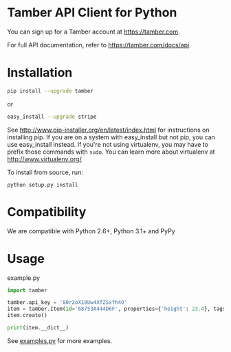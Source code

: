 # Tamber API Client for Python

You can sign up for a Tamber account at https://tamber.com.

For full API documentation, refer to https://tamber.com/docs/api.

Installation
============

```sh
pip install --upgrade tamber
```

or

```sh
easy_install --upgrade stripe
```

See http://www.pip-installer.org/en/latest/index.html for instructions
on installing pip. If you are on a system with easy_install but not
pip, you can use easy_install instead. If you're not using virtualenv,
you may have to prefix those commands with `sudo`. You can learn more
about virtualenv at http://www.virtualenv.org/

To install from source, run:

    python setup.py install

Compatibility
=============

We are compatible with Python 2.6+, Python 3.1+ and PyPy


Usage
=====

example.py

```python
import tamber

tamber.api_key = '80r2oX10Uw4XfZSxfh4O'
item = tamber.Item(id='68753A444D6F', properties={'height': 23.4}, tags=['amazing', 'rustic'], created=1446417346)
item.create()

print(item.__dict__)
```

See [examples.py](https://github.com/tamber/tamber-python/blob/master/examples.py) for more examples.

